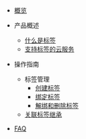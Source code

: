 

* [概览](/label/README.md)
  
* 产品概述

  * [什么是标签](/label/WhatAreTags)
  * [支持标签的云服务](/label/SupportedServices)
    
* 操作指南
  
  * 标签管理   
    * [创建标签](/label/CreateTag)
    * [绑定标签](/label/BindTag)
    * [解绑和删除标签](/label/UnbindDeleteTag)
  * [关联标签继承](/label/TagInheritance)

* [FAQ](/label/FAQ)
